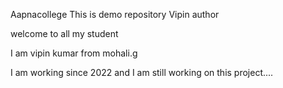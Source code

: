  Aapnacollege
This is demo repository
Vipin author
<p>welcome to all my student</p>
<p>I am vipin kumar from mohali.g</p>
<p>I am working since 2022 and I am still working on this project....</p>
